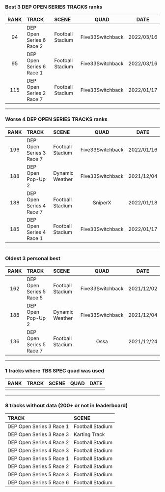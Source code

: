 ### Best 3 DEP OPEN SERIES TRACKS ranks
|RANK|TRACK|SCENE|QUAD|DATE|
|:---:|:---|:---|:---:|:---:|
|94|DEP Open Series 6 Race 2|Football Stadium|Five33Switchback|2022/03/16|
|95|DEP Open Series 6 Race 1|Football Stadium|Five33Switchback|2022/03/16|
|115|DEP Open Series 2 Race 7|Football Stadium|Five33Switchback|2022/01/17|
---
### Worse 4 DEP OPEN SERIES TRACKS ranks
|RANK|TRACK|SCENE|QUAD|DATE|
|:---:|:---|:---|:---:|:---:|
|196|DEP Open Series 3 Race 7|Football Stadium|Five33Switchback|2022/01/16|
|188|DEP Open Pop-Up 2|Dynamic Weather|Five33Switchback|2021/12/04|
|188|DEP Open Series 4 Race 7|Football Stadium|SniperX|2022/01/18|
|185|DEP Open Series 4 Race 1|Football Stadium|Five33Switchback|2022/01/17|
---
### Oldest 3 personal best
|RANK|TRACK|SCENE|QUAD|DATE|
|:---:|:---|:---|:---:|:---:|
|162|DEP Open Series 5 Race 5|Football Stadium|Five33Switchback|2021/12/02|
|188|DEP Open Pop-Up 2|Dynamic Weather|Five33Switchback|2021/12/04|
|136|DEP Open Series 5 Race 7|Football Stadium|Ossa|2021/12/24|
---
### 1 tracks where TBS SPEC quad was used
|RANK|TRACK|SCENE|QUAD|DATE|
|:---:|:---|:---|:---:|:---:|
||||||
---
### 8 tracks without data (200+ or not in leaderboard)
|TRACK|SCENE|
|:---|:---|
|DEP Open Series 3 Race 1|Football Stadium|
|DEP Open Series 3 Race 3|Karting Track|
|DEP Open Series 4 Race 2|Football Stadium|
|DEP Open Series 4 Race 3|Football Stadium|
|DEP Open Series 5 Race 1|Football Stadium|
|DEP Open Series 5 Race 2|Football Stadium|
|DEP Open Series 5 Race 3|Football Stadium|
|DEP Open Series 5 Race 6|Football Stadium|
